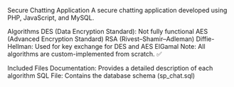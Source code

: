Secure Chatting Application
A secure chatting application developed using PHP, JavaScript, and MySQL.

Algorithms
DES (Data Encryption Standard): Not fully functional
AES (Advanced Encryption Standard)
RSA (Rivest–Shamir–Adleman)
Diffie-Hellman: Used for key exchange for DES and AES
ElGamal
Note: All algorithms are custom-implemented from scratch. ✅

Included Files
Documentation: Provides a detailed description of each algorithm
SQL File: Contains the database schema (sp_chat.sql)
